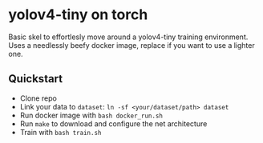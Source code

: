 # yolov4-tiny on torch

Basic skel to effortlesly move around a yolov4-tiny training environment. Uses a needlessly beefy docker image, replace if you want to use a lighter one.

## Quickstart
- Clone repo
- Link your data to `dataset`: `ln -sf <your/dataset/path> dataset` 
- Run docker image with `bash docker_run.sh`
- Run `make` to download and configure the net architecture
- Train with `bash train.sh`